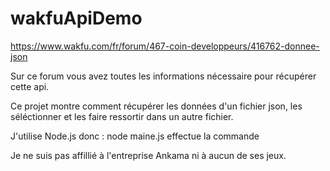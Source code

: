 ﻿# wakfuApiDemo


https://www.wakfu.com/fr/forum/467-coin-developpeurs/416762-donnee-json

Sur ce forum vous avez toutes les informations nécessaire pour récupérer cette api.

Ce projet montre comment récupérer les données d'un fichier json, les séléctionner et les faire ressortir dans un autre fichier.

J'utilise Node.js donc : node maine.js effectue la commande

Je ne suis pas affillié à l'entreprise Ankama ni à aucun de ses jeux. 
